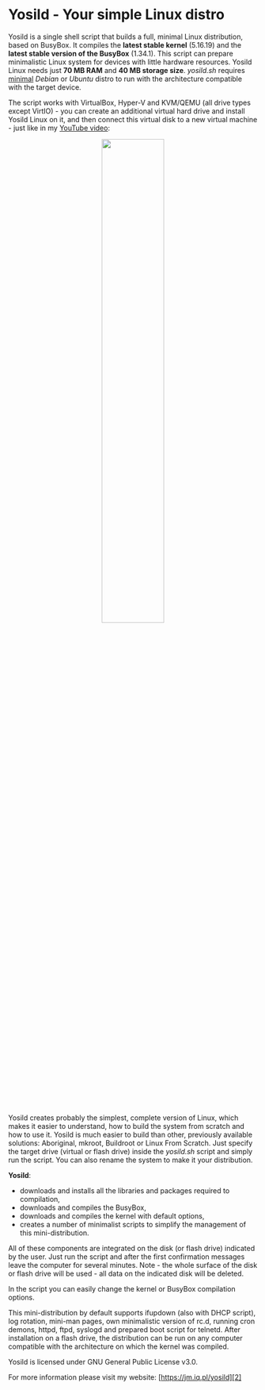 # Yosild - Your simple Linux distro

Yosild is a single shell script that builds a full, minimal Linux distribution,
based on BusyBox. It compiles the **latest stable kernel** (5.16.19) and the
**latest stable version of the BusyBox** (1.34.1). This script can prepare
minimalistic Linux system for devices with little hardware resources. Yosild Linux
needs just **70 MB RAM** and **40 MB storage size**. *yosild.sh* requires
[minimal][1] *Debian* or *Ubuntu* distro to run with the architecture compatible
with the target device.

The script works with VirtualBox, Hyper-V and KVM/QEMU (all drive types except
VirtIO) - you can create an additional virtual hard drive and install Yosild Linux
on it, and then connect this virtual disk to a new virtual machine - just like in
my [YouTube video][3]:
<p align="center"><a href="https://www.youtube.com/watch?v=BPXxPZBBeJ0" target="_blank"><img src="https://jm.iq.pl/yosild/yosild_mov2.jpg" width="50%"></a></p>

Yosild creates probably the simplest, complete version of Linux, which makes it
easier to understand, how to build the system from scratch and how to use it. 
Yosild is much easier to build than other, previously available solutions:
Aboriginal, mkroot, Buildroot or Linux From Scratch. Just specify the target
drive (virtual or flash drive) inside the *yosild.sh* script and simply run the
script. You can also rename the system to make it your distribution.

**Yosild**:

* downloads and installs all the libraries and packages required to compilation,
* downloads and compiles the BusyBox,
* downloads and compiles the kernel with default options,
* creates a number of minimalist scripts to simplify the management of this mini-distribution.

All of these components are integrated on the disk (or flash drive) indicated by
the user. Just run the script and after the first confirmation messages leave
the computer for several minutes. Note - the whole surface of the disk or flash
drive will be used - all data on the indicated disk will be deleted.

In the script you can easily change the kernel or BusyBox compilation options.

This mini-distribution by default supports ifupdown (also with DHCP script), log
rotation, mini-man pages, own minimalistic version of rc.d, running cron demons,
httpd, ftpd, syslogd and prepared boot script for telnetd. After installation on
a flash drive, the distribution can be run on any computer compatible with the
architecture on which the kernel was compiled.

Yosild is licensed under GNU General Public License v3.0.

For more information please visit my website: [https://jm.iq.pl/yosild][2]

[1]: https://www.debian.org/CD/netinst/
[2]: https://jm.iq.pl/yosild
[3]: https://www.youtube.com/watch?v=BPXxPZBBeJ0

